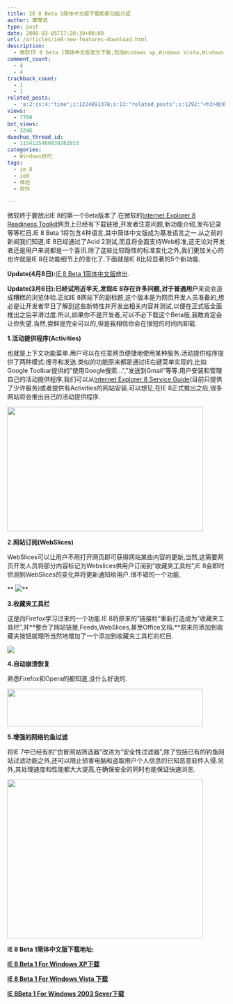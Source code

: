 ```yaml
---
title: IE 8 Beta 1简体中文版下载和新功能介绍
author: 摩摩诘
type: post
date: 2008-03-05T17:20:39+00:00
url: /articles/ie8-new-features-download.html
description:
  - 微软IE 8 beta 1简体中文版官方下载,包括Windows xp,Windows Vista,Windows 2003和Windows 2008各个版本的下载.IE 8除了通过通过了Acid 2测试,而且将全面支持Web标准之外,为最终用户提供的新功能也不少,下面是IE 8比较显著的5个最新功能.
comment_count:
  - 4
  - 4
trackback_count:
  - 1
  - 1
related_posts:
  - 'a:2:{s:4:"time";i:1224891378;s:13:"related_posts";s:1292:"<h3>相关日志</h3><ul class="related_post"><li><a href="http://www.digglife.cn/articles/first-look-of-firefox3b3.html" title="Firefox 3 Beta 3新特性体验">Firefox 3 Beta 3新特性体验</a></li><li><a href="http://www.digglife.cn/articles/custom-windows-interface-tools.html" title="9个工具打造焕然一新的Windows界面">9个工具打造焕然一新的Windows界面</a></li><li><a href="http://www.digglife.cn/articles/convert-powerpoint-flash.html" title="免费将Powerpoint转换为Flash">免费将Powerpoint转换为Flash</a></li><li><a href="http://www.digglife.cn/articles/firefox3rc1-download-improvements.html" title="Firefox 3 RC1发布,绿色便携版下载">Firefox 3 RC1发布,绿色便携版下载</a></li><li><a href="http://www.digglife.cn/articles/alternative-for-windows-live-writer-juziyue.html" title="菊子曰博客离线编辑器Alpha 3 SP1评测">菊子曰博客离线编辑器Alpha 3 SP1评测</a></li><li><a href="http://www.digglife.cn/articles/air-applications-for-bloggers.html" title="适合博客使用的7个Adobe AIR程序">适合博客使用的7个Adobe AIR程序</a></li><li><a href="http://www.digglife.cn/articles/starburn.html" title="免费刻录软件Starbun,不仅仅是刻录">免费刻录软件Starbun,不仅仅是刻录</a></li></ul>";}'
views:
  - 7700
bot_views:
  - 3246
duoshuo_thread_id:
  - 1154125469839262033
categories:
  - Windows技巧
tags:
  - ie 8
  - ie8
  - 体验
  - 软件

---
```

微软终于要放出IE 8的第一个Beta版本了.在微软的<a href="http://www.microsoft.com/windows/products/winfamily/ie/ie8/readiness/default.htm" target="_blank" title="Internet Explorer 8 Readiness Toolkit">Internet Explorer 8 Readiness Toolkit</a>网页上已经有下载链接,开发者注意问题,新功能介绍,发布记录等等栏目.IE 8 Beta 1将包含4种语言,其中简体中文版成为基准语言之一.从之前的新闻我们知道,IE 8已经通过了Acid 2测试,而且将全面支持Web标准,这无论对开发者还是用户来说都是一个喜讯.除了这些比较隐性的标准变化之外,我们更加关心的也许就是IE 8在功能细节上的变化了.下面就是IE 8比较显著的5个新功能.

**Update(4月8日):**<a href="http://www.microsoft.com/china/windows/products/winfamily/ie/ie8/getitnow.mspx" target="_blank" title="IE 8 Beta 1简体中文版">IE 8 Beta 1简体中文版</a>放出.

**Update(3月6日):**已经试用近半天,发现IE 8存在许多问题,对于**普通用户**来说会造成糟糕的浏览体验.正如IE 8网站下的副标题,这个版本是为网页开发人员准备的,想必是让开发者早日了解到这些新特性并开发出相关内容并测试,以便在正式版全面推出之后平滑过度.所以,如果你不是开发者,可以不必下载这个Beta版,我敢肯定会让你失望.当然,尝鲜是完全可以的,但是我相信你会在很短的时间内卸载.

<!--more-->


  
**1.活动提供程序(Activities)**

也就是上下文功能菜单.用户可以在任意网页便捷地使用某种服务.活动提供程序提供了两种模式:搜寻和发送.类似的功能原来都是通过IE右键菜单实现的,比如Google Toolbar提供的&#8221;使用Google搜索&#8230;&#8221;,&#8221;发送到Gmail&#8221;等等.用户安装和管理自己的活动提供程序,我们可以从[Internet Explorer 8 Service Guide][1](目前只提供了少许服务)或者提供有Activities的网站安装.可以想见,在IE 8正式推出之后,很多网站将会推出自己的活动提供程序.

<img src="https://www.digglife.net/qiniu/2467/image/f3764af1b176bd2a75f60c18b354f435.jpg" height="286" width="450" />

**2.网站订阅(WebSlices)**

WebSlices可以让用户不用打开网页即可获得网站某些内容的更新,当然,这需要网页开发人员将部分内容标记为Webslices供用户订阅到&#8221;收藏夹工具栏&#8221;,IE 8会即时侦测到WebSlices的变化并将更新通知给用户.很不错的一个功能.

** ![][2]**

**3.收藏夹工具栏**

这是向Firefox学习过来的一个功能.IE 8将原来的&#8221;链接栏&#8221;重新打造成为&#8221;收藏夹工具栏&#8221;,并**整合了网站链接,Feeds,WebSlices,甚至Office文档.**原来的添加到收藏夹按钮就理所当然地增加了一个添加到收藏夹工具栏的栏目.

![][3]

**4.自动崩溃恢复**

熟悉Firefox和Opera的都知道,没什么好说的.

<img src="https://www.digglife.net/qiniu/2467/image/e66d33ca13f988e08941003ac367d897.jpg" height="86" width="450" />

**5.增强的网络钓鱼过滤**

将IE 7中已经有的&#8221;仿冒网站筛选器&#8221;改进为&#8221;安全性过滤器&#8221;,除了包括已有的钓鱼网站过滤功能之外,还可以阻止损害电脑和盗取用户个人信息的已知恶意软件入侵.另外,其处理速度和性能都大大提高,在确保安全的同时也能保证快速浏览.

<img src="https://www.digglife.net/qiniu/2467/image/323ba500a374e29023a79db14b8a0257.jpg" height="365" width="450" />

**IE 8 Beta 1简体中文版下载地址:**

**[IE 8 Beta 1 For Windows XP下载][4]**

**[IE 8 Beta 1 For Windows Vista 下载][5]**

<a href="http://download.microsoft.com/download/a/2/8/a280b20e-7e03-467e-909a-da390e726262/IE8-WindowsServer2003-x86-CHS.exe" target="_blank" title="IE 8Beta 1 For Windows 2003 Sever下载"><strong>IE 8Beta 1 For Windows 2003 Sever下载</strong></a>

 [1]: http://go.microsoft.com/fwlink/?LinkID=99193
 [2]: https://www.digglife.net/qiniu/2467/image/499259d75eabd0700408bbacebc99093.jpg
 [3]: https://www.digglife.net/qiniu/2467/image/4692c81a2d7d6ac98c71769ec7498b53.jpg
 [4]: http://download.microsoft.com/download/7/a/4/7a4b44ff-1e97-40fe-af08-33a819ccea77/IE8-WindowsXP-x86-CHS.exe "IE 8 Beta 1 For Windows XP下载"
 [5]: http://download.microsoft.com/download/1/6/6/1660dc85-4958-4b32-84ec-0c3be6b235c8/IE8-WindowsVista-x86-CHS.exe "IE 8 Beta 1 For Windows Vista下载"
